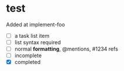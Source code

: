 test
====

Added at implement-foo

- [ ] a task list item
- [ ] list syntax required
- [ ] normal **formatting**, @mentions, #1234 refs
- [ ] incomplete
- [x] completed
